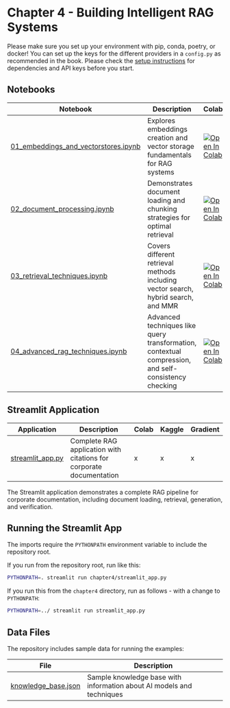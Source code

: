 # Chapter 4 - Building Intelligent RAG Systems

Please make sure you set up your environment with pip, conda, poetry, or docker! You can set up the keys for the different providers in a `config.py` as recommended in the book. Please check the [setup instructions](../SETUP.md) for dependencies and API keys before you start.

## Notebooks

| Notebook | Description | Colab | Kaggle | Gradient |
|----------|-------------|-------|--------|----------|
| [01_embeddings_and_vectorstores.ipynb](01_embeddings_and_vectorstores.ipynb) | Explores embeddings creation and vector storage fundamentals for RAG systems | [![Open In Colab](https://colab.research.google.com/assets/colab-badge.svg)]() | [![Kaggle](https://kaggle.com/static/images/open-in-kaggle.svg)]() | [![Gradient](https://assets.paperspace.io/img/gradient-badge.svg)]() |
| [02_document_processing.ipynb](02_document_processing.ipynb) | Demonstrates document loading and chunking strategies for optimal retrieval | [![Open In Colab](https://colab.research.google.com/assets/colab-badge.svg)]() | [![Kaggle](https://kaggle.com/static/images/open-in-kaggle.svg)]() | [![Gradient](https://assets.paperspace.io/img/gradient-badge.svg)]() |
| [03_retrieval_techniques.ipynb](03_retrieval_techniques.ipynb) | Covers different retrieval methods including vector search, hybrid search, and MMR | [![Open In Colab](https://colab.research.google.com/assets/colab-badge.svg)]() | [![Kaggle](https://kaggle.com/static/images/open-in-kaggle.svg)]() | [![Gradient](https://assets.paperspace.io/img/gradient-badge.svg)]() |
| [04_advanced_rag_techniques.ipynb](04_advanced_rag_techniques.ipynb) | Advanced techniques like query transformation, contextual compression, and self-consistency checking | [![Open In Colab](https://colab.research.google.com/assets/colab-badge.svg)]() | [![Kaggle](https://kaggle.com/static/images/open-in-kaggle.svg)]() | [![Gradient](https://assets.paperspace.io/img/gradient-badge.svg)]() |

## Streamlit Application

| Application | Description | Colab | Kaggle | Gradient |
|-------------|-------------|-------|--------|----------|
| [streamlit_app.py](streamlit_app.py) | Complete RAG application with citations for corporate documentation | x | x | x |

The Streamlit application demonstrates a complete RAG pipeline for corporate documentation, including document loading, retrieval, generation, and verification.

## Running the Streamlit App

The imports require the `PYTHONPATH` environment variable to include the repository root. 

If you run from the repository root, run like this:
```bash
PYTHONPATH=. streamlit run chapter4/streamlit_app.py
```

If you run this from the `chapter4` directory, run as follows - with a change to `PYTHONPATH`:
```bash
PYTHONPATH=../ streamlit run streamlit_app.py
```

## Data Files

The repository includes sample data for running the examples:

| File | Description |
|------|-------------|
| [knowledge_base.json](data/knowledge_base.json) | Sample knowledge base with information about AI models and techniques |

